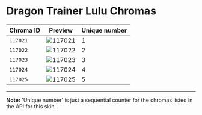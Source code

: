 # Dragon Trainer Lulu Chromas

| Chroma ID | Preview | Unique number |
|---|---|---|
| `117021` | ![117021](https://raw.communitydragon.org/latest/plugins/rcp-be-lol-game-data/global/default/v1/champion-chroma-images/117/117021.png) | 1 |
| `117022` | ![117022](https://raw.communitydragon.org/latest/plugins/rcp-be-lol-game-data/global/default/v1/champion-chroma-images/117/117022.png) | 2 |
| `117023` | ![117023](https://raw.communitydragon.org/latest/plugins/rcp-be-lol-game-data/global/default/v1/champion-chroma-images/117/117023.png) | 3 |
| `117024` | ![117024](https://raw.communitydragon.org/latest/plugins/rcp-be-lol-game-data/global/default/v1/champion-chroma-images/117/117024.png) | 4 |
| `117025` | ![117025](https://raw.communitydragon.org/latest/plugins/rcp-be-lol-game-data/global/default/v1/champion-chroma-images/117/117025.png) | 5 |

---

**Note:** 'Unique number' is just a sequential counter for the chromas listed in the API for this skin.